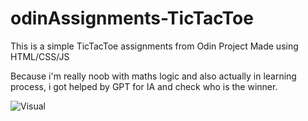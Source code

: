 # odinAssignments-TicTacToe

This is a simple TicTacToe assignments from Odin Project Made using HTML/CSS/JS


Because i'm really noob with maths logic and also actually in learning process, i got helped by GPT for IA and check who is the winner.

![Visual](https://cdn.discordapp.com/attachments/554479498721099787/1210984608968212600/image.png?ex=65ec8c4d&is=65da174d&hm=8d2b05b93c8bf1d6093764e054df996ef70d3da6e6ff4939b509067034e0c3c1&)


